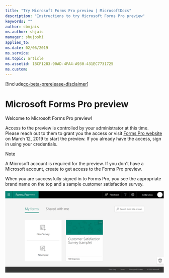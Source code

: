 ```yaml
---
title: "Try Microsoft Forms Pro preview | MicrosoftDocs"
description: "Instructions to try Microsoft Forms Pro preview"
keywords: ""
author: sbmjais
ms.author: shjais
manager: shujoshi
applies_to: 
ms.date: 02/06/2019
ms.service: 
ms.topic: article
ms.assetid: 1BCF1283-90AD-4FA4-A930-431EC7731725
ms.custom: 
---
```


[!include[cc-beta-prerelease-disclaimer](includes/cc-beta-prerelease-disclaimer.md)]

# Microsoft Forms Pro preview

Welcome to Microsoft Forms Pro preview! 

Access to the preview is controlled by your administrator at this time. Please reach out to them to grant you the access or visit [Forms Pro website](http://aka.ms/formspro) on March 12, 2019 to start the preview. If you already have the access, sign in using your credentials.

> [!NOTE]
> A Microsoft account is required for the preview. If you don't have a Microsoft account, create to get access to the Forms Pro preview.

When you are successfully signed in to Forms Pro, you see the appropriate brand name on the top and a sample customer satisfaction survey.

![Home page](media/home.png "Home page")  
